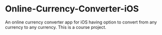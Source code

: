 # Online-Currency-Converter-iOS
An online currency converter app for iOS having option to convert from any currency to any currency. This is a course project.
